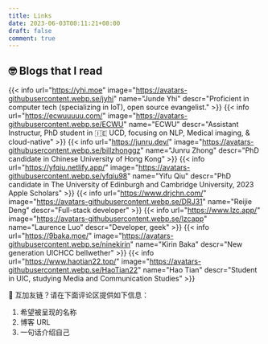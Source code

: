 ```yaml
---
title: Links
date: 2023-06-03T00:11:21+08:00
draft: false
comment: true
---
```


## 🤓 Blogs that I read 

{{< info url="https://yhi.moe" image="https://avatars-githubusercontent.webp.se/jyhi" name="Junde Yhi" descr="Proficient in computer tech (specializing in IoT), open source evangelist." >}} 
{{< info url="https://ecwuuuuu.com/" image="https://avatars-githubusercontent.webp.se/ECWU" name="ECWU" descr="Assistant Instructur, PhD student in  🇮🇪 UCD,  focusing on NLP, Medical imaging, & cloud-native" >}} 
{{< info url="https://junru.dev/" image="https://avatars-githubusercontent.webp.se/billzhonggz" name="Junru Zhong" descr="PhD candidate in Chinese University of Hong Kong" >}} 
{{< info url="https://yfqiu.netlify.app/" image="https://avatars-githubusercontent.webp.se/yfqiu98" name="Yifu Qiu" descr="PhD candidate in The University of Edinburgh and Cambridge University, 2023 Apple Scholars" >}} 
{{< info url="https://www.drjchn.com/" image="https://avatars-githubusercontent.webp.se/DRJ31" name="Reijie Deng" descr="Full-stack developer" >}} 
{{< info url="https://www.lzc.app/" image="https://avatars-githubusercontent.webp.se/lzcapp" name="Laurence Luo" descr="Developer, geek" >}} 
{{< info url="https://9baka.moe/" image="https://avatars-githubusercontent.webp.se/ninekirin" name="Kirin Baka" descr="New generation UICHCC bellwether" >}} 
{{< info url="https://www.haotian22.top/" image="https://avatars-githubusercontent.webp.se/HaoTian22" name="Hao Tian" descr="Student in UIC, studying Media and Communication Studies" >}}  


🫡  互加友链？请在下面评论区提供如下信息：
1. 希望被呈现的名称
2. 博客 URL 
3. 一句话介绍自己